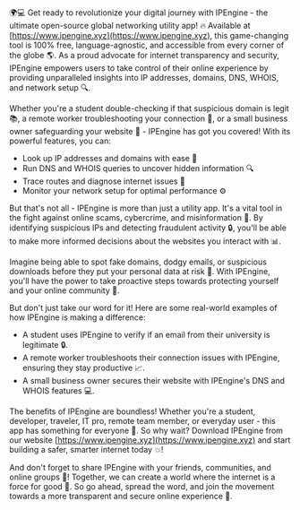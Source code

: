 🌍💻 Get ready to revolutionize your digital journey with IPEngine - the ultimate open-source global networking utility app! 🔥 Available at [https://www.ipengine.xyz](https://www.ipengine.xyz), this game-changing tool is 100% free, language-agnostic, and accessible from every corner of the globe 🌎. As a proud advocate for internet transparency and security, IPEngine empowers users to take control of their online experience by providing unparalleled insights into IP addresses, domains, DNS, WHOIS, and network setup 🔍.

Whether you're a student double-checking if that suspicious domain is legit 📚, a remote worker troubleshooting your connection 🏢, or a small business owner safeguarding your website 💸 - IPEngine has got you covered! With its powerful features, you can:

* Look up IP addresses and domains with ease 🔎
* Run DNS and WHOIS queries to uncover hidden information 🔍
* Trace routes and diagnose internet issues 📍
* Monitor your network setup for optimal performance ⚙️

But that's not all - IPEngine is more than just a utility app. It's a vital tool in the fight against online scams, cybercrime, and misinformation 💪. By identifying suspicious IPs and detecting fraudulent activity 🔒, you'll be able to make more informed decisions about the websites you interact with 📊.

Imagine being able to spot fake domains, dodgy emails, or suspicious downloads before they put your personal data at risk 🔴. With IPEngine, you'll have the power to take proactive steps towards protecting yourself and your online community 🌟.

But don't just take our word for it! Here are some real-world examples of how IPEngine is making a difference:

* A student uses IPEngine to verify if an email from their university is legitimate 🔒.
* A remote worker troubleshoots their connection issues with IPEngine, ensuring they stay productive 📈.
* A small business owner secures their website with IPEngine's DNS and WHOIS features 💻.

The benefits of IPEngine are boundless! Whether you're a student, developer, traveler, IT pro, remote team member, or everyday user - this app has something for everyone 🌟. So why wait? Download IPEngine from our website [https://www.ipengine.xyz](https://www.ipengine.xyz) and start building a safer, smarter internet today 💥!

And don't forget to share IPEngine with your friends, communities, and online groups 🔔! Together, we can create a world where the internet is a force for good 🌟. So go ahead, spread the word, and join the movement towards a more transparent and secure online experience 🚀.